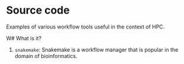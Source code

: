 # Source code

Examples of various workflow tools useful in the context of HPC.


W# What is it?

1. `snakemake`: Snakemake is a workflow manager that is popular in the domain
   of bioinformatics.
